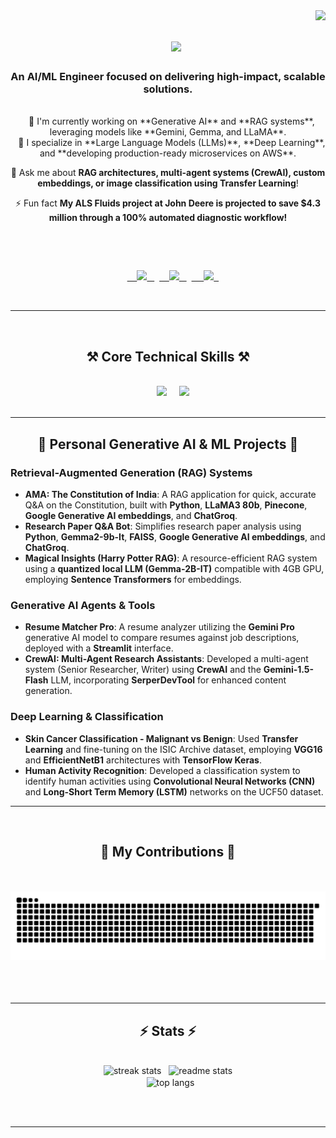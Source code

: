 <img align="right" src="https://visitor-badge.laobi.icu/badge?page_id=maaz-khalid.maaz-khalid" />

<h1 align="center">
    <img src="https://readme-typing-svg.herokuapp.com/?font=Righteous&size=35&center=true&vCenter=true&width=500&height=70&duration=4000&lines=Hi+There!+👋;+I'm+Maaz+Khalid!;" />
</h1>

<h3 align="center">An AI/ML Engineer focused on delivering high-impact, scalable solutions.</h3>

<br/>

<div align="center">
 
 🔭 I'm currently working on **Generative AI** and **RAG systems**, leveraging models like **Gemini, Gemma, and LLaMA**.<br/>
 
 🌱 I specialize in **Large Language Models (LLMs)**, **Deep Learning**, and **developing production-ready microservices on AWS**.<br/>

💬 Ask me about **RAG architectures, multi-agent systems (CrewAI), custom embeddings, or image classification using Transfer Learning**!<br/>

⚡ Fun fact **My ALS Fluids project at John Deere is projected to save $4.3 million through a 100% automated diagnostic workflow!**<br/>

 </div>
 
<div align="center"> 
  <a href="mailto:maazsaad@gmail.com">
    <img src="https://img.shields.io/badge/Gmail-333333?style=for-the-badge&logo=gmail&logoColor=red" />
  </a>
  <a href="https://www.linkedin.com/in/maaz-khalid-73bba21b3/" target="_blank">
    <img src="https://img.shields.io/badge/LinkedIn-0077B5?style=for-the-badge&logo=linkedin&logoColor=white" target="_blank" />
  </a>
  <a href="https://github.com/maaz-khalid" target="_blank">
     <img src="https://img.shields.io/badge/GitHub-100000?style=for-the-badge&logo=github&logoColor=white" target="_blank" />
  </a>
</div>

 <hr/>
 
<h2 align="center">⚒️ Core Technical Skills ⚒️</h2>
<br/>
<div align="center">
    <img src="https://skillicons.dev/icons?i=python,tensorflow,pytorch,aws,docker,linux,fastapi,mysql,html,css" />
    <img src="https://skillicons.dev/icons?i=git,github,vscode,react" /><br>
</div>
<br/>
<hr/>

<h2 align="center">🚀 Personal Generative AI & ML Projects 🚀</h2>

### **Retrieval-Augmented Generation (RAG) Systems**
* **AMA: The Constitution of India**: A RAG application for quick, accurate Q&A on the Constitution, built with **Python**, **LLaMA3 80b**, **Pinecone**, **Google Generative AI embeddings**, and **ChatGroq**.
* **Research Paper Q&A Bot**: Simplifies research paper analysis using **Python**, **Gemma2-9b-It**, **FAISS**, **Google Generative AI embeddings**, and **ChatGroq**.
* **Magical Insights (Harry Potter RAG)**: A resource-efficient RAG system using a **quantized local LLM (Gemma-2B-IT)** compatible with 4GB GPU, employing **Sentence Transformers** for embeddings.

### **Generative AI Agents & Tools**
* **Resume Matcher Pro**: A resume analyzer utilizing the **Gemini Pro** generative AI model to compare resumes against job descriptions, deployed with a **Streamlit** interface.
* **CrewAI: Multi-Agent Research Assistants**: Developed a multi-agent system (Senior Researcher, Writer) using **CrewAI** and the **Gemini-1.5-Flash** LLM, incorporating **SerperDevTool** for enhanced content generation.

### **Deep Learning & Classification**
* **Skin Cancer Classification - Malignant vs Benign**: Used **Transfer Learning** and fine-tuning on the ISIC Archive dataset, employing **VGG16** and **EfficientNetB1** architectures with **TensorFlow Keras**.
* **Human Activity Recognition**: Developed a classification system to identify human activities using **Convolutional Neural Networks (CNN)** and **Long-Short Term Memory (LSTM)** networks on the UCF50 dataset.

<hr/>

<div align="center">
  <h2>🐍 My Contributions 🐍</h2>
  <br>
  <img alt="snake eating my contributions" src="https://raw.githubusercontent.com/maaz-khalid/maaz-khalid/main/dist/github-contribution-grid-snake.svg" />
  
  <br/><br/><br/>
</div>

<hr/>

<h2 align="center">⚡ Stats ⚡</h2>
<br>
<div align=center>
  <img width=390 src="https://github-readme-streak-stats-salesp07.vercel.app/?user=maaz-khalid&count_private=true&theme=react&border_radius=10" alt="streak stats"/>
  <img width=390 src="https://github-readme-stats-salesp07.vercel.app/api?username=maaz-khalid&count_private=true&show_icons=true&theme=react&rank_icon=github&border_radius=10" alt="readme stats" />
  <br/>
  <img width=325 align="center" src="https://github-readme-stats-salesp07.vercel.app/api/top-langs/?username=maaz-khalid&hide=HTML&langs_count=8&layout=compact&theme=react&border_radius=10&size_weight=0.5&count_weight=0.5&exclude_repo=github-readme-stats" alt="top langs" />
</div>

<br/><br/>

<hr/>

<br/>
